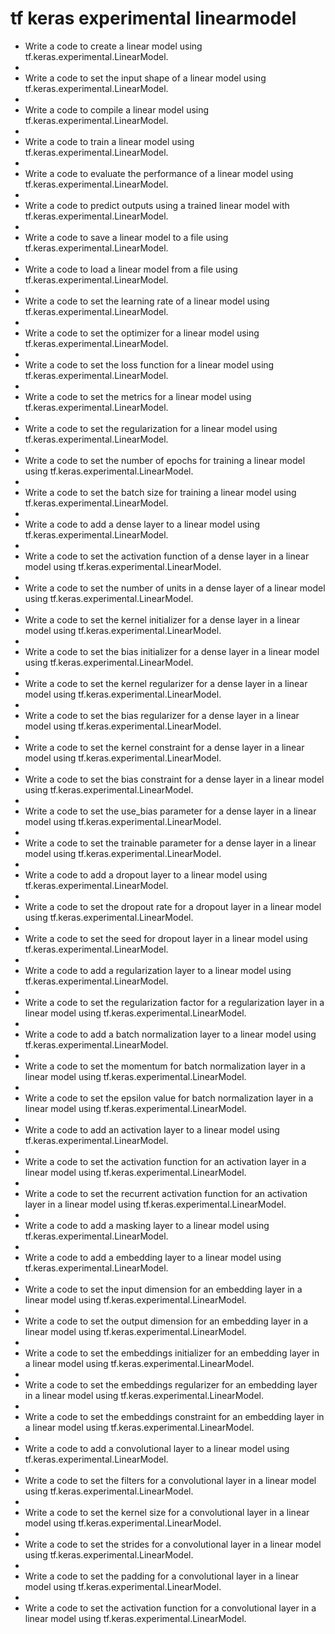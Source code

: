 # tf keras experimental linearmodel

- Write a code to create a linear model using tf.keras.experimental.LinearModel.
- 
- Write a code to set the input shape of a linear model using tf.keras.experimental.LinearModel.
- 
- Write a code to compile a linear model using tf.keras.experimental.LinearModel.
- 
- Write a code to train a linear model using tf.keras.experimental.LinearModel.
- 
- Write a code to evaluate the performance of a linear model using tf.keras.experimental.LinearModel.
- 
- Write a code to predict outputs using a trained linear model with tf.keras.experimental.LinearModel.
- 
- Write a code to save a linear model to a file using tf.keras.experimental.LinearModel.
- 
- Write a code to load a linear model from a file using tf.keras.experimental.LinearModel.
- 
- Write a code to set the learning rate of a linear model using tf.keras.experimental.LinearModel.
- 
- Write a code to set the optimizer for a linear model using tf.keras.experimental.LinearModel.
- 
- Write a code to set the loss function for a linear model using tf.keras.experimental.LinearModel.
- 
- Write a code to set the metrics for a linear model using tf.keras.experimental.LinearModel.
- 
- Write a code to set the regularization for a linear model using tf.keras.experimental.LinearModel.
- 
- Write a code to set the number of epochs for training a linear model using tf.keras.experimental.LinearModel.
- 
- Write a code to set the batch size for training a linear model using tf.keras.experimental.LinearModel.
- 
- Write a code to add a dense layer to a linear model using tf.keras.experimental.LinearModel.
- 
- Write a code to set the activation function of a dense layer in a linear model using tf.keras.experimental.LinearModel.
- 
- Write a code to set the number of units in a dense layer of a linear model using tf.keras.experimental.LinearModel.
- 
- Write a code to set the kernel initializer for a dense layer in a linear model using tf.keras.experimental.LinearModel.
- 
- Write a code to set the bias initializer for a dense layer in a linear model using tf.keras.experimental.LinearModel.
- 
- Write a code to set the kernel regularizer for a dense layer in a linear model using tf.keras.experimental.LinearModel.
- 
- Write a code to set the bias regularizer for a dense layer in a linear model using tf.keras.experimental.LinearModel.
- 
- Write a code to set the kernel constraint for a dense layer in a linear model using tf.keras.experimental.LinearModel.
- 
- Write a code to set the bias constraint for a dense layer in a linear model using tf.keras.experimental.LinearModel.
- 
- Write a code to set the use_bias parameter for a dense layer in a linear model using tf.keras.experimental.LinearModel.
- 
- Write a code to set the trainable parameter for a dense layer in a linear model using tf.keras.experimental.LinearModel.
- 
- Write a code to add a dropout layer to a linear model using tf.keras.experimental.LinearModel.
- 
- Write a code to set the dropout rate for a dropout layer in a linear model using tf.keras.experimental.LinearModel.
- 
- Write a code to set the seed for dropout layer in a linear model using tf.keras.experimental.LinearModel.
- 
- Write a code to add a regularization layer to a linear model using tf.keras.experimental.LinearModel.
- 
- Write a code to set the regularization factor for a regularization layer in a linear model using tf.keras.experimental.LinearModel.
- 
- Write a code to add a batch normalization layer to a linear model using tf.keras.experimental.LinearModel.
- 
- Write a code to set the momentum for batch normalization layer in a linear model using tf.keras.experimental.LinearModel.
- 
- Write a code to set the epsilon value for batch normalization layer in a linear model using tf.keras.experimental.LinearModel.
- 
- Write a code to add an activation layer to a linear model using tf.keras.experimental.LinearModel.
- 
- Write a code to set the activation function for an activation layer in a linear model using tf.keras.experimental.LinearModel.
- 
- Write a code to set the recurrent activation function for an activation layer in a linear model using tf.keras.experimental.LinearModel.
- 
- Write a code to add a masking layer to a linear model using tf.keras.experimental.LinearModel.
- 
- Write a code to add a embedding layer to a linear model using tf.keras.experimental.LinearModel.
- 
- Write a code to set the input dimension for an embedding layer in a linear model using tf.keras.experimental.LinearModel.
- 
- Write a code to set the output dimension for an embedding layer in a linear model using tf.keras.experimental.LinearModel.
- 
- Write a code to set the embeddings initializer for an embedding layer in a linear model using tf.keras.experimental.LinearModel.
- 
- Write a code to set the embeddings regularizer for an embedding layer in a linear model using tf.keras.experimental.LinearModel.
- 
- Write a code to set the embeddings constraint for an embedding layer in a linear model using tf.keras.experimental.LinearModel.
- 
- Write a code to add a convolutional layer to a linear model using tf.keras.experimental.LinearModel.
- 
- Write a code to set the filters for a convolutional layer in a linear model using tf.keras.experimental.LinearModel.
- 
- Write a code to set the kernel size for a convolutional layer in a linear model using tf.keras.experimental.LinearModel.
- 
- Write a code to set the strides for a convolutional layer in a linear model using tf.keras.experimental.LinearModel.
- 
- Write a code to set the padding for a convolutional layer in a linear model using tf.keras.experimental.LinearModel.
- 
- Write a code to set the activation function for a convolutional layer in a linear model using tf.keras.experimental.LinearModel.